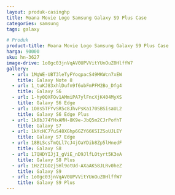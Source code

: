 ```yaml
---
layout: produk-casinghp
title: Moana Movie Logo Samsung Galaxy S9 Plus Case
categories: samsung
tags: galaxy

# Produk
product-title: Moana Movie Logo Samsung Galaxy S9 Plus Case
harga: 90000
sku: hn-3627
image-drive: 1o0gc03jnVqAV0UPVVitYUnOuZ0HlffW7
gallery:
  - url: 1MgWE-UBT3leTyFYoqpacS49MKWcn7xEW
    title: Galaxy Note 8
  - url: 1_tuKJ83xhlDufn9f6ubFmPFM2Bo_Dfg4
    title: Galaxy S6
  - url: 1-hy0QXFOv1AMmiPA7ylFncXjK404MyXS
    title: Galaxy S6 Edge
  - url: 1O8s5TFYvSR5c8JhvPsKa170SBSisaUL2
    title: Galaxy S6 Edge Plus
  - url: 1k8bJ74YHxAMH-8K9e-JbQ5m2CJrPofhT
    title: Galaxy S7
  - url: 1kYcHC7YuS48XGhp6GZY66KSIZSoUJLEY
    title: Galaxy S7 Edge
  - url: 18BLScsTmQLl7cJ4jOaYDib8Zp5lHnedF
    title: Galaxy S8
  - url: 17QHDYIJjI_gViE_nD9JlfLOtyrt5K3eA
    title: Galaxy S8 Plus
  - url: 1HzZIGOzj5Hl9otUd-AXaAK58JLRv0heZ
    title: Galaxy S9
  - url: 1o0gc03jnVqAV0UPVVitYUnOuZ0HlffW7
    title: Galaxy S9 Plus
---
```

